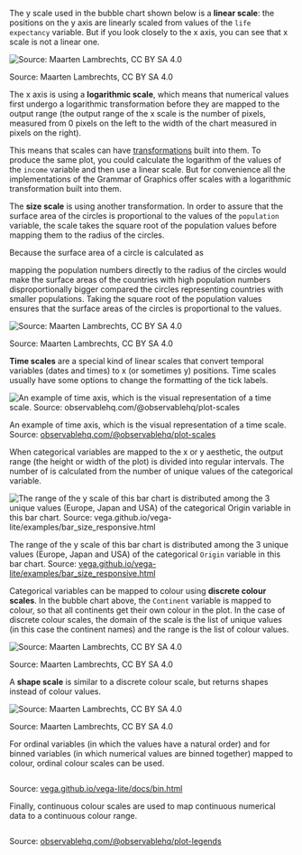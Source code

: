 <script>
    import Katex from "$lib/components/Katex.svelte"
</script>

The y scale used in the bubble chart shown below is a **linear scale**: the positions on the y axis are linearly scaled from values of the `life expectancy` variable. But if you look closely to the x axis, you can see that x scale is not a linear one.

![Source: Maarten Lambrechts, CC BY SA 4.0](Grammar%20of%20Graphics%20in%20practice%20Tableau%2075769011e12544f993c61105e5caa3e8/gapminder_basic.png)

Source: Maarten Lambrechts, CC BY SA 4.0

The x axis is using a **logarithmic scale**, which means that numerical values first undergo a logarithmic transformation before they are mapped to the output range (the output range of the x scale is the number of pixels, measured from 0 pixels on the left to the width of the chart measured in pixels on the right).

This means that scales can have <span class='internal-link'>[transformations](gog-building-blocks-transformations)</span> built into them. To produce the same plot, you could calculate the logarithm of the values of the `income` variable and then use a linear scale. But for convenience all the implementations of the Grammar of Graphics offer scales with a logarithmic transformation built into them.

The **size scale** is using another transformation. In order to assure that the surface area of the circles is proportional to the values of the `population` variable, the scale takes the square root of the population values before mapping them to the radius of the circles.

Because the surface area of a circle is calculated as 

<p class="center">
<Katex math={"area = \pi*radius^2"}></Katex>
</p>

mapping the population numbers directly to the radius of the circles would make the surface areas of the countries with high population numbers disproportionally bigger compared the circles representing countries with smaller populations. Taking the square root of the population values ensures that the surface areas of the circles is proportional to the values.

![Source: Maarten Lambrechts, CC BY SA 4.0](Scales,%20guides,%20facets%20and%20theming%209e76a2b3e0f343a6bdfd6888555b52ca/size-scale-ggplot.png)

Source: Maarten Lambrechts, CC BY SA 4.0

**Time scales** are a special kind of linear scales that convert temporal variables (dates and times) to x (or sometimes y) positions. Time scales usually have some options to change the formatting of the tick labels.

![An example of time axis, which is the visual representation of a time scale. Source: [observablehq.com/@observablehq/plot-scales](https://observablehq.com/@observablehq/plot-scales)](Scales,%20guides,%20facets%20and%20theming%209e76a2b3e0f343a6bdfd6888555b52ca/observable-time-scale.png)

An example of time axis, which is the visual representation of a time scale. Source: [observablehq.com/@observablehq/plot-scales](https://observablehq.com/@observablehq/plot-scales)

When categorical variables are mapped to the x or y aesthetic, the output range (the height or width of the plot) is divided into regular intervals. The number of is calculated from the number of unique values of the categorical variable.

![The range of the y scale of this bar chart is distributed among the 3 unique values (Europe, Japan and USA) of the categorical `Origin` variable in this bar chart. Source: [vega.github.io/vega-lite/examples/bar_size_responsive.html](https://vega.github.io/vega-lite/examples/bar_size_responsive.html)](Scales,%20guides,%20facets%20and%20theming%209e76a2b3e0f343a6bdfd6888555b52ca/bar-chart-scale-vega-lite.png)

The range of the y scale of this bar chart is distributed among the 3 unique values (Europe, Japan and USA) of the categorical `Origin` variable in this bar chart. Source: [vega.github.io/vega-lite/examples/bar_size_responsive.html](https://vega.github.io/vega-lite/examples/bar_size_responsive.html)

Categorical variables can be mapped to colour using **discrete colour scales**. In the bubble chart above, the `Continent` variable is mapped to colour, so that all continents get their own colour in the plot. In the case of discrete colour scales, the domain of the scale is the list of unique values (in this case the continent names) and the range is the list of colour values.

![Source: Maarten Lambrechts, CC BY SA 4.0](Scales,%20guides,%20facets%20and%20theming%209e76a2b3e0f343a6bdfd6888555b52ca/colour-scale-ggplot.png)

Source: Maarten Lambrechts, CC BY SA 4.0

A **shape scale** is similar to a discrete colour scale, but returns shapes instead of colour values.

![Source: Maarten Lambrechts, CC BY SA 4.0](Scales,%20guides,%20facets%20and%20theming%209e76a2b3e0f343a6bdfd6888555b52ca/shape-scale-ggplot.png)

Source: Maarten Lambrechts, CC BY SA 4.0

For ordinal variables (in which the values have a natural order) and for binned variables (in which numerical values are binned together) mapped to colour, ordinal colour scales can be used.

<p class='center'>
<img src='Scales,%20guides,%20facets%20and%20theming%209e76a2b3e0f343a6bdfd6888555b52ca/ordinal-colour-scale.png' alt='' class='max-400' />
</p>

Source: [vega.github.io/vega-lite/docs/bin.html](https://vega.github.io/vega-lite/docs/bin.html)

Finally, continuous colour scales are used to map continuous numerical data to a continuous colour range.

<p class='center'>
<img src='Scales,%20guides,%20facets%20and%20theming%209e76a2b3e0f343a6bdfd6888555b52ca/continuous-colour-scale.png' alt='' class='max-400' />
</p>

Source: [observablehq.com/@observablehq/plot-legends](https://observablehq.com/@observablehq/plot-legends?collection=@observablehq/plot)